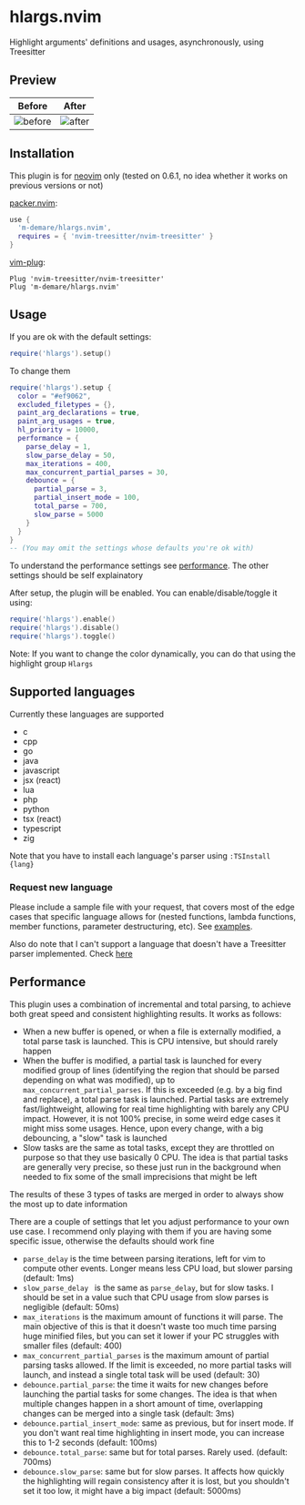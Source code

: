 # hlargs.nvim

Highlight arguments' definitions and usages, asynchronously, using Treesitter


## Preview

| Before | After |
| --- | ----------- |
| ![before](https://user-images.githubusercontent.com/34817965/153656813-8c037f48-70a8-486d-890a-484695b33067.png) | ![after](https://user-images.githubusercontent.com/34817965/153656820-65bc6144-c4e7-4b5c-a671-0ada8cd8c0eb.png) |


## Installation
This plugin is for [neovim](https://neovim.io/) only (tested on 0.6.1, no idea whether it works on
previous versions or not)

[packer.nvim](https://github.com/wbthomason/packer.nvim):
```lua
use {
  'm-demare/hlargs.nvim',
  requires = { 'nvim-treesitter/nvim-treesitter' }
}
```

[vim-plug](https://github.com/junegunn/vim-plug):
```vim
Plug 'nvim-treesitter/nvim-treesitter'
Plug 'm-demare/hlargs.nvim'
```

## Usage

If you are ok with the default settings:
```lua
require('hlargs').setup()
```

To change them
```lua
require('hlargs').setup {
  color = "#ef9062",
  excluded_filetypes = {},
  paint_arg_declarations = true,
  paint_arg_usages = true,
  hl_priority = 10000,
  performance = {
    parse_delay = 1,
    slow_parse_delay = 50,
    max_iterations = 400,
    max_concurrent_partial_parses = 30,
    debounce = {
      partial_parse = 3,
      partial_insert_mode = 100,
      total_parse = 700,
      slow_parse = 5000
    }
  }
}
-- (You may omit the settings whose defaults you're ok with)
```

To understand the performance settings see [performance](#performance). The other settings should be
self explainatory

After setup, the plugin will be enabled. You can enable/disable/toggle it using:
```lua
require('hlargs').enable()
require('hlargs').disable()
require('hlargs').toggle()
```

Note: If you want to change the color dynamically, you can do that using the highlight group `Hlargs`

## Supported languages
Currently these languages are supported
- c
- cpp
- go
- java
- javascript
- jsx (react)
- lua
- php
- python
- tsx (react)
- typescript
- zig

Note that you have to install each language's parser using `:TSInstall {lang}`

### Request new language
Please include a sample file with your request, that covers most of the edge cases that specific
language allows for (nested functions, lambda functions, member functions, parameter destructuring,
etc). See [examples](https://github.com/m-demare/hlargs.nvim/tree/main/testfiles).

Also do note that I can't support a language that doesn't have a Treesitter parser implemented.
Check [here](https://github.com/nvim-treesitter/nvim-treesitter#supported-languages)


## Performance
This plugin uses a combination of incremental and total parsing, to achieve both great speed and
consistent highlighting results. It works as follows:
- When a new buffer is opened, or when a file is externally modified, a total parse task is
  launched. This is CPU intensive, but should rarely happen
- When the buffer is modified, a partial task is launched for every modified group of lines
  (identifying the region that should be parsed depending on what was modified), up to
  `max_concurrent_partial_parses`. If this is exceeded (e.g. by a big find and replace), a total
  parse task is launched. Partial tasks are extremely fast/lightweight, allowing for real time
  highlighting with barely any CPU impact. However, it is not 100% precise, in some weird edge cases
  it might miss some usages. Hence, upon every change, with a big debouncing, a "slow" task is
  launched
- Slow tasks are the same as total tasks, except they are throttled on purpose so that they use
  basically 0 CPU. The idea is that partial tasks are generally very precise, so these just run in
  the background when needed to fix some of the small imprecisions that might be left

The results of these 3 types of tasks are merged in order to always show the most up to date
information

There are a couple of settings that let you adjust performance to your own use case. I recommend
only playing with them if you are having some specific issue, otherwise the defaults should work
fine
- `parse_delay` is the time between parsing iterations, left for vim to compute other events. Longer
  means less CPU load, but slower parsing (default: 1ms)
- `slow_parse_delay ` is the same as `parse_delay`, but for slow tasks. I should be set in a value
  such that CPU usage from slow parses is negligible (default: 50ms)
- `max_iterations` is the maximum amount of functions it will parse. The main objective of this is
  that it doesn't waste too much time parsing huge minified files, but you can set it lower if your
  PC struggles with smaller files (default: 400)
- `max_concurrent_partial_parses` is the maximum amount of partial parsing tasks allowed. If the
  limit is exceeded, no more partial tasks will launch, and instead a single total task will be used
  (default: 30)
- `debounce.partial_parse`: the time it waits for new changes before launching the partial tasks for
  some changes. The idea is that when multiple changes happen in a short amount of time, overlapping
  changes can be merged into a single task (default: 3ms)
- `debounce.partial_insert_mode`: same as previous, but for insert mode. If you don't want real time
  highlighting in insert mode, you can increase this to 1-2 seconds (default: 100ms)
- `debounce.total_parse`: same but for total parses. Rarely used. (default: 700ms)
- `debounce.slow_parse`: same but for slow parses. It affects how quickly the highlighting will
  regain consistency after it is lost, but you shouldn't set it too low, it might have a big impact
  (default: 5000ms)

